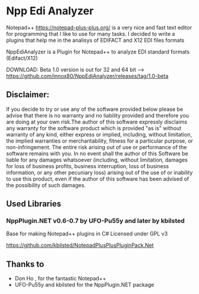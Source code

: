 # Npp Edi Analyzer
Notepad++ https://notepad-plus-plus.org/ is a very nice and fast text editor for programming that I like to use for many tasks.
I decided to write a plugins that help me in the analisys of EDIFACT and X12 EDI files formats

NppEdiAnalyzer is a Plugin for Notepad++ to analyze EDI standard formats (Edifact/X12)

DOWNLOAD: Beta 1.0 version is out for 32 and 64 bit --> https://github.com/innox80/NppEdiAnalyzer/releases/tag/1.0-beta


## Disclaimer:
If you decide to try or use any of the software provided below please be advise that there is no warranty and no liability provided and therefore you are doing at your own risk.The author of this software expressly disclaims any warranty for the software product which is provided "as is" without warranty of any kind, either express or implied, including, without limitation, the implied warranties or merchantability, fitness for a particular purpose, or non-infringement. The entire risk arising out of use or performance of the software remains with you. In no event shall the author of this Software be liable for any damages whatsoever (including, without limitation, damages for loss of business profits, business interruption, loss of business information, or any other pecuniary loss) arising out of the use of or inability to use this product, even if the author of this software has been advised of the possibility of such damages.


Used Libraries
--------------

### NppPlugin.NET v0.6-0.7 by UFO-Pu55y and later by kbilsted

Base for making Notepad++ plugins in C# 
Licensed under GPL v3

https://github.com/kbilsted/NotepadPlusPlusPluginPack.Net


Thanks to
---------
 + Don Ho , for the fantastic Notepad++ 
 + UFO-Pu55y and kbilsted for the NppPlugin.NET package
